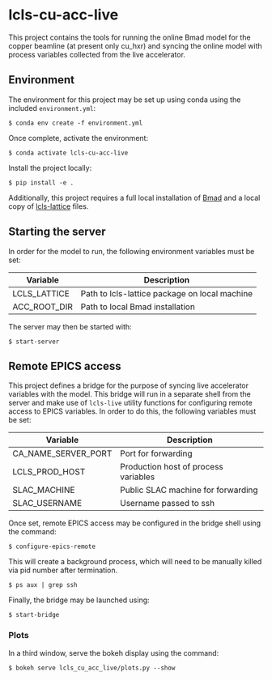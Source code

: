 # lcls-cu-acc-live

This project contains the tools for running the online Bmad model for the copper beamline (at present only cu_hxr) and syncing the online model with process variables collected from the live accelerator. 

## Environment

The environment for this project may be set up using conda using the included `environment.yml`:

```
$ conda env create -f environment.yml
```

Once complete, activate the environment:

```
$ conda activate lcls-cu-acc-live
```

Install the project locally:
```
$ pip install -e .
```

Additionally, this project requires a full local installation of [Bmad](https://www.classe.cornell.edu/bmad/) and a local copy of [lcls-lattice](https://github.com/slaclab/lcls-lattice) files.


## Starting the server

In order for the model to run, the following environment variables must be set:

| Variable     | Description                                   |
|--------------|-----------------------------------------------|
| LCLS_LATTICE | Path to lcls-lattice package on local machine |
| ACC_ROOT_DIR | Path to local Bmad installation               |

The server may then be started with:
```
$ start-server
```


## Remote EPICS access

This project defines a bridge for the purpose of syncing live accelerator variables with the model. This bridge will run in a separate shell from the server and make use of `lcls-live` utility functions for configuring remote access to EPICS variables. In order to do this, the following variables must be set:

| Variable            | Description                          |
|---------------------|--------------------------------------|
| CA_NAME_SERVER_PORT | Port for forwarding                  |
| LCLS_PROD_HOST      | Production host of process variables |
| SLAC_MACHINE        | Public SLAC machine for forwarding   |
| SLAC_USERNAME       | Username passed to ssh               |


Once set, remote EPICS access may be configured in the bridge shell using the command:

```
$ configure-epics-remote
```

This will create a background process, which will need to be manually killed via pid number after termination.

```
$ ps aux | grep ssh 
```

Finally, the bridge may be launched using:
```
$ start-bridge
```

### Plots

In a third window, serve the bokeh display using the command:

```
$ bokeh serve lcls_cu_acc_live/plots.py --show
```